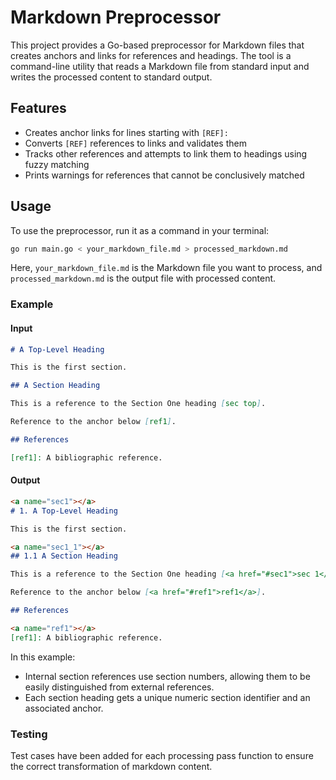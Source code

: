 # Markdown Preprocessor

This project provides a Go-based preprocessor for Markdown files that
creates anchors and links for references and headings. The tool is a
command-line utility that reads a Markdown file from standard input
and writes the processed content to standard output.

## Features

- Creates anchor links for lines starting with `[REF]:`
- Converts `[REF]` references to links and validates them
- Tracks other references and attempts to link them to headings using fuzzy matching
- Prints warnings for references that cannot be conclusively matched

## Usage

To use the preprocessor, run it as a command in your terminal:

```bash
go run main.go < your_markdown_file.md > processed_markdown.md
```

Here, `your_markdown_file.md` is the Markdown file you want to process, and `processed_markdown.md` is the output file with processed content.

### Example

#### Input

```markdown
# A Top-Level Heading

This is the first section.

## A Section Heading

This is a reference to the Section One heading [sec top].

Reference to the anchor below [ref1].

## References

[ref1]: A bibliographic reference.
```

#### Output

```markdown
<a name="sec1"></a>
# 1. A Top-Level Heading

This is the first section.

<a name="sec1_1"></a>
## 1.1 A Section Heading

This is a reference to the Section One heading [<a href="#sec1">sec 1</a>].

Reference to the anchor below [<a href="#ref1">ref1</a>].

## References

<a name="ref1"></a>
[ref1]: A bibliographic reference.
```

In this example:

- Internal section references use section numbers, allowing them to be easily distinguished from external references.
- Each section heading gets a unique numeric section identifier and an associated anchor.

### Testing

Test cases have been added for each processing pass function to ensure the correct transformation of markdown content.

